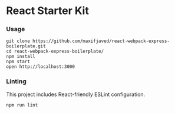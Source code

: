 React Starter Kit
=====================

### Usage

```
git clone https://github.com/maxifjaved/react-webpack-express-boilerplate.git
cd react-webpack-express-boilerplate/
npm install
npm start
open http://localhost:3000
```

### Linting

This project includes React-friendly ESLint configuration.

```
npm run lint
```
